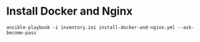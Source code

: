 # Install Docker and Nginx
```
ansible-playbook -i inventory.ini install-docker-and-nginx.yml --ask-become-pass
```